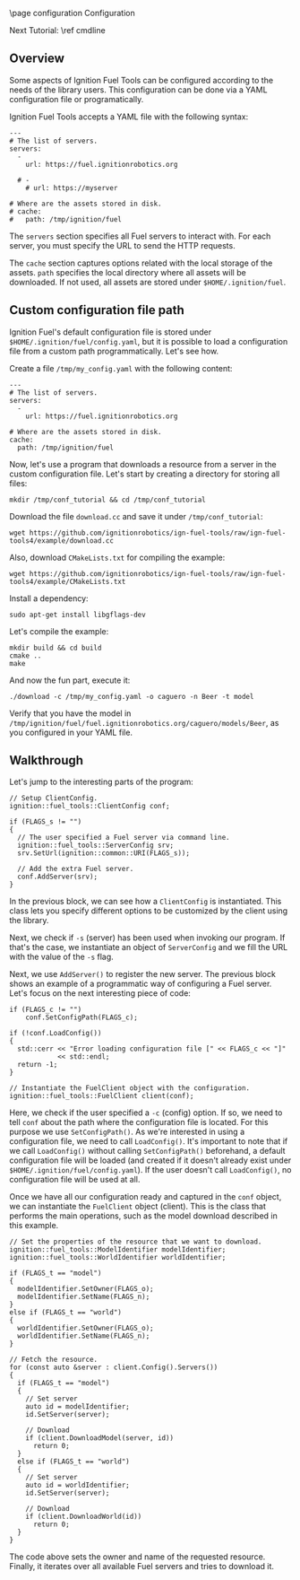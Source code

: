\page configuration Configuration

Next Tutorial: \ref cmdline

## Overview

Some aspects of Ignition Fuel Tools can be configured according to the needs of
the library users. This configuration can be done via a YAML configuration file
or programatically.

Ignition Fuel Tools accepts a YAML file with the following syntax:

```
---
# The list of servers.
servers:
  -
    url: https://fuel.ignitionrobotics.org

  # -
    # url: https://myserver

# Where are the assets stored in disk.
# cache:
#   path: /tmp/ignition/fuel
```

The `servers` section specifies all Fuel servers to interact with.
For each server, you must specify the URL to send the HTTP requests.

The `cache` section captures options related with the local storage of the
assets. `path` specifies the local directory where all assets will be
downloaded. If not used, all assets are stored under `$HOME/.ignition/fuel`.

## Custom configuration file path

Ignition Fuel's default configuration file is stored under
`$HOME/.ignition/fuel/config.yaml`, but it is possible to load a configuration
file from a custom path programmatically. Let's see how.

Create a file `/tmp/my_config.yaml` with the following content:

```
---
# The list of servers.
servers:
  -
    url: https://fuel.ignitionrobotics.org

# Where are the assets stored in disk.
cache:
  path: /tmp/ignition/fuel
```

Now, let's use a program that downloads a resource from a server in the custom
configuration file. Let's start by creating a directory for storing all files:

```
mkdir /tmp/conf_tutorial && cd /tmp/conf_tutorial
```

Download the file `download.cc` and save it under `/tmp/conf_tutorial`:

```
wget https://github.com/ignitionrobotics/ign-fuel-tools/raw/ign-fuel-tools4/example/download.cc
```

Also, download `CMakeLists.txt` for compiling the example:

```
wget https://github.com/ignitionrobotics/ign-fuel-tools/raw/ign-fuel-tools4/example/CMakeLists.txt
```

Install a dependency:
```
sudo apt-get install libgflags-dev
```

Let's compile the example:

```
mkdir build && cd build
cmake ..
make
```

And now the fun part, execute it:

```
./download -c /tmp/my_config.yaml -o caguero -n Beer -t model
```

Verify that you have the model in
`/tmp/ignition/fuel/fuel.ignitionrobotics.org/caguero/models/Beer`,
as you configured in your YAML file.

## Walkthrough

Let's jump to the interesting parts of the program:

```
// Setup ClientConfig.
ignition::fuel_tools::ClientConfig conf;

if (FLAGS_s != "")
{
  // The user specified a Fuel server via command line.
  ignition::fuel_tools::ServerConfig srv;
  srv.SetUrl(ignition::common::URI(FLAGS_s));

  // Add the extra Fuel server.
  conf.AddServer(srv);
}
```

In the previous block, we can see how a `ClientConfig` is instantiated. This
class lets you specify different options to be customized by the client using
the library.

Next, we check if `-s` (server) has been used when invoking our program.
If that's the case, we instantiate an object of `ServerConfig` and we fill the
URL with the value of the `-s` flag.

Next, we use `AddServer()` to register the new server. The previous block shows
an example of a programmatic way of configuring a Fuel server. Let's focus on
the next interesting piece of code:

```
if (FLAGS_c != "")
    conf.SetConfigPath(FLAGS_c);

if (!conf.LoadConfig())
{
  std::cerr << "Error loading configuration file [" << FLAGS_c << "]"
            << std::endl;
  return -1;
}

// Instantiate the FuelClient object with the configuration.
ignition::fuel_tools::FuelClient client(conf);
```

Here, we check if the user specified a `-c` (config) option. If so, we need to
tell `conf` about the path where the configuration file is located. For this
purpose we use `SetConfigPath()`. As we're interested in using a configuration
file, we need to call `LoadConfig()`. It's important to note that if we call
`LoadConfig()` without calling `SetConfigPath()` beforehand, a default
configuration file will be loaded (and created if it doesn't already exist under
`$HOME/.ignition/fuel/config.yaml`). If the user doesn't call `LoadConfig()`, no
configuration file will be used at all.

Once we have all our configuration ready and captured in the `conf` object,
we can instantiate the `FuelClient` object (client). This is the class that
performs the main operations, such as the model download described in this
example.

```
// Set the properties of the resource that we want to download.
ignition::fuel_tools::ModelIdentifier modelIdentifier;
ignition::fuel_tools::WorldIdentifier worldIdentifier;

if (FLAGS_t == "model")
{
  modelIdentifier.SetOwner(FLAGS_o);
  modelIdentifier.SetName(FLAGS_n);
}
else if (FLAGS_t == "world")
{
  worldIdentifier.SetOwner(FLAGS_o);
  worldIdentifier.SetName(FLAGS_n);
}

// Fetch the resource.
for (const auto &server : client.Config().Servers())
{
  if (FLAGS_t == "model")
  {
    // Set server
    auto id = modelIdentifier;
    id.SetServer(server);

    // Download
    if (client.DownloadModel(server, id))
      return 0;
  }
  else if (FLAGS_t == "world")
  {
    // Set server
    auto id = worldIdentifier;
    id.SetServer(server);

    // Download
    if (client.DownloadWorld(id))
      return 0;
  }
}
```

The code above sets the owner and name of the requested resource. Finally, it
iterates over all available Fuel servers and tries to download it.

